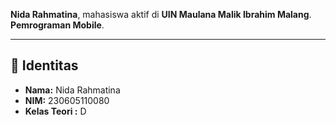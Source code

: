 **Nida Rahmatina**, mahasiswa aktif di **UIN Maulana Malik Ibrahim Malang**.  
**Pemrograman Mobile**.

---

## 🪪 Identitas
- **Nama:** Nida Rahmatina  
- **NIM:** 230605110080
- **Kelas Teori :** D




